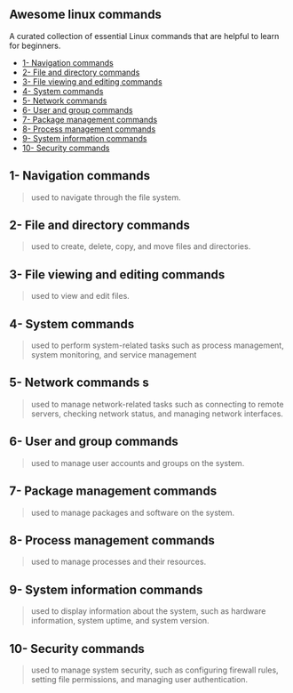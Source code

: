 ## Awesome linux commands

A curated collection of essential Linux commands that are helpful to learn for beginners.

- [1- Navigation commands](#section1) 
- [2- File and directory commands](#section2)
- [3- File viewing and editing commands](#section3)
- [4- System commands](#section4)
- [5- Network commands](#section5)
- [6- User and group commands](#section6)
- [7- Package management commands](#section7)
- [8- Process management commands](#section8)
- [9- System information commands](#section9)
- [10- Security commands](#section10)

<h2 id="section1">1- Navigation commands</h2>

> used to navigate through the file system.

<h2 id="section2">2- File and directory commands</h2>

> used to create, delete, copy, and move files and directories.

<h2 id="section3">3- File viewing and editing commands</h2>

> used to view and edit files.

<h2 id="section4">4- System commands</h2>

> used to perform system-related tasks such as process management, system monitoring, and service management

<h2 id="section5">5- Network commands s</h2>

> used to manage network-related tasks such as connecting to remote servers, checking network status, and managing network interfaces.

<h2 id="section6">6- User and group commands</h2>

> used to manage user accounts and groups on the system.

<h2 id="section7">7- Package management commands</h2>

> used to manage packages and software on the system.

<h2 id="section8">8- Process management commands </h2>

> used to manage processes and their resources.

<h2 id="section9">9- System information commands</h2>

> used to display information about the system, such as hardware information, system uptime, and system version.

<h2>10- Security commands</h2>

> used to manage system security, such as configuring firewall rules, setting file permissions, and managing user authentication.
